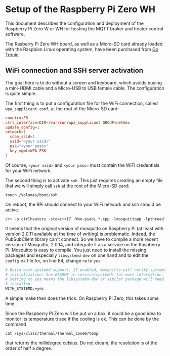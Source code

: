 # Setup of the Raspberry Pi Zero WH

This document describes the configuration and deployment of the Raspberry Pi Zero W or WH for hosting the MQTT broker and heater control software.

The Rasberry Pi Zero WH board, as well as a Micro-SD card already loaded with the Raspbian Linux operating system, have been purchased from [Go Tronic](https://www.gotronic.fr).

## WiFi connection and SSH server activation

The goal here is to do without a screen and keyboard, which avoids buying a mini-HDMI cable and a Micro-USB to USB female cable. The configuration is quite simple. 

The first thing is to put a configuration file for the WiFi connection, called ```wpa_supplicant.conf```, at the root of the Micro-SD card:

```conf
country=FR
ctrl_interface=DIR=/var/run/wpa_supplicant GROUP=netdev
update_config=1
network={
  scan_ssid=1
  ssid="<your ssid>"
  psk="<your pass>"
  key_mgmt=WPA-PSK
}
```

Of course, ```<your ssid>``` and ```<your pass>``` must contain the WiFi credentials for your WiFi network.

The second thing is to activate ```ssh```. This just requires creating an empty file that we will simply call ```ssh``` at the root of the Micro-SD card:

```
touch /Volumes/boot/ssh
```

On reboot, the RPi should connect to your WiFi network and ssh should be active.

```
c++ -o ctrlheaters -std=c++17 -Wno-psabi *.cpp -lmosquittopp -lpthread
```

It seems that the original version of mosquitto on Raspberry Pi (at least with version 2.0.11 available at the time of writing) is problematic. Indeed, the PubSubClient library can't connect. So we have to compile a more recent version of Mosquitto, 2.0.14, and integrate it as a service on the Raspberry Pi. Mosquitto is easy to compile. You just need to install the missing packages and especially ```libsystemd-dev``` on one hand and to edit the ```config.mk``` file for, on line 64, change ```no``` to ```yes```:

```sh
# Build with systemd support. If enabled, mosquitto will notify systemd after                                                                            
# initialization. See README in service/systemd/ for more information.                                                                                   
# Setting to yes means the libsystemd-dev or similar package will need to be                                                                             
# installed.                                                                                                                                             
WITH_SYSTEMD:=yes
```

A simple make then does the trick. On Raspberry Pi Zero, this takes some time.

Since the Raspberry Pi Zero will be put un a box, it could be a good idea to monitor its temperature ti see if the cooling is ok. This can be done by the command

```
cat /sys/class/thermal/thermal_zone0/temp
```

that returns the millidegree celsius. Do not dream, the resolution is of the order of half a degree.
